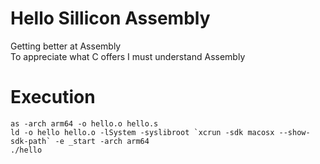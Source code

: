 # Hello Sillicon Assembly

Getting better at Assembly
<br>To appreciate what C offers I must understand Assembly

# Execution
```
as -arch arm64 -o hello.o hello.s
ld -o hello hello.o -lSystem -syslibroot `xcrun -sdk macosx --show-sdk-path` -e _start -arch arm64 
./hello
```
